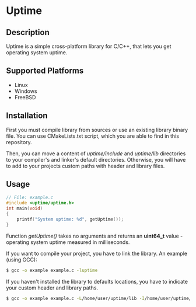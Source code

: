 # Uptime

## Description
Uptime is a simple cross-platform library for C/C++, that lets you get operating system uptime.

## Supported Platforms
- Linux
- Windows
- FreeBSD

## Installation
First you must compile library from sources or use an existing library binary file. You can use CMakeLists.txt script, which you are able to find in this repository.

Then, you can move a content of *uptime/include* and *uptime/lib* directories to your compiler's and linker's default directories. Otherwise, you will have to add to your projects custom paths with header and library files.

## Usage

```c
// File: example.c
#include <uptime/uptime.h>
int main(void)
{
    printf("System uptime: %d", getUptime());
}

```

Function *getUptime()* takes no arguments and returns an **uint64_t** value - operating system uptime measured in milliseconds.

If you want to compile your project, you have to link the library. An example (using GCC):

```bash
$ gcc -o example example.c -luptime
```

If you haven't installed the library to defaults locations, you have to indicate your custom header and library paths.
 
```bash
$ gcc -o example example.c -L/home/user/uptime/lib -I/home/user/uptime/include -luptime
```

